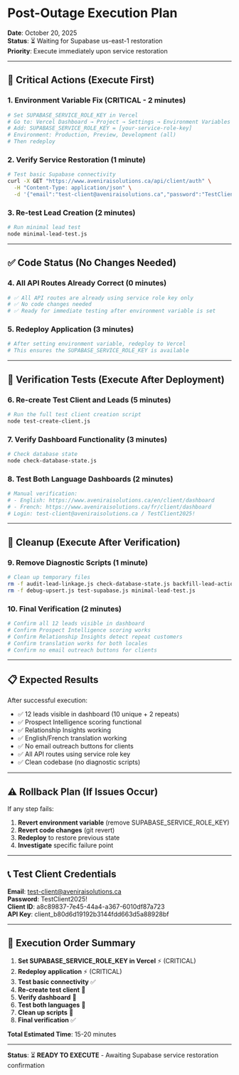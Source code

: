 # Post-Outage Execution Plan

**Date**: October 20, 2025  
**Status**: ⏳ Waiting for Supabase us-east-1 restoration  
**Priority**: Execute immediately upon service restoration

---

## 🚨 Critical Actions (Execute First)

### 1. **Environment Variable Fix** (CRITICAL - 2 minutes)
```bash
# Set SUPABASE_SERVICE_ROLE_KEY in Vercel
# Go to: Vercel Dashboard → Project → Settings → Environment Variables
# Add: SUPABASE_SERVICE_ROLE_KEY = [your-service-role-key]
# Environment: Production, Preview, Development (all)
# Then redeploy
```

### 2. **Verify Service Restoration** (1 minute)
```bash
# Test basic Supabase connectivity
curl -X GET "https://www.aveniraisolutions.ca/api/client/auth" \
  -H "Content-Type: application/json" \
  -d '{"email":"test-client@aveniraisolutions.ca","password":"TestClient2025!"}'
```

### 3. **Re-test Lead Creation** (2 minutes)
```bash
# Run minimal lead test
node minimal-lead-test.js
```

---

## ✅ Code Status (No Changes Needed)

### 4. **All API Routes Already Correct** (0 minutes)
```bash
# ✅ All API routes are already using service role key only
# ✅ No code changes needed
# ✅ Ready for immediate testing after environment variable is set
```

### 5. **Redeploy Application** (3 minutes)
```bash
# After setting environment variable, redeploy to Vercel
# This ensures the SUPABASE_SERVICE_ROLE_KEY is available
```

---

## 🧪 Verification Tests (Execute After Deployment)

### 6. **Re-create Test Client and Leads** (5 minutes)
```bash
# Run the full test client creation script
node test-create-client.js
```

### 7. **Verify Dashboard Functionality** (3 minutes)
```bash
# Check database state
node check-database-state.js
```

### 8. **Test Both Language Dashboards** (2 minutes)
```bash
# Manual verification:
# - English: https://www.aveniraisolutions.ca/en/client/dashboard
# - French: https://www.aveniraisolutions.ca/fr/client/dashboard
# Login: test-client@aveniraisolutions.ca / TestClient2025!
```

---

## 🧹 Cleanup (Execute After Verification)

### 9. **Remove Diagnostic Scripts** (1 minute)
```bash
# Clean up temporary files
rm -f audit-lead-linkage.js check-database-state.js backfill-lead-actions.js
rm -f debug-upsert.js test-supabase.js minimal-lead-test.js
```

### 10. **Final Verification** (2 minutes)
```bash
# Confirm all 12 leads visible in dashboard
# Confirm Prospect Intelligence scoring works
# Confirm Relationship Insights detect repeat customers
# Confirm translation works for both locales
# Confirm no email outreach buttons for clients
```

---

## 📋 Expected Results

After successful execution:
- ✅ 12 leads visible in dashboard (10 unique + 2 repeats)
- ✅ Prospect Intelligence scoring functional
- ✅ Relationship Insights working
- ✅ English/French translation working
- ✅ No email outreach buttons for clients
- ✅ All API routes using service role key
- ✅ Clean codebase (no diagnostic scripts)

---

## ⚠️ Rollback Plan (If Issues Occur)

If any step fails:
1. **Revert environment variable** (remove SUPABASE_SERVICE_ROLE_KEY)
2. **Revert code changes** (git revert)
3. **Redeploy** to restore previous state
4. **Investigate** specific failure point

---

## 📞 Test Client Credentials

**Email**: test-client@aveniraisolutions.ca  
**Password**: TestClient2025!  
**Client ID**: a8c89837-7e45-44a4-a367-6010df87a723  
**API Key**: client_b80d6d19192b3144fdd663d5a88928bf

---

## 🎯 Execution Order Summary

1. **Set SUPABASE_SERVICE_ROLE_KEY in Vercel** ⚡ (CRITICAL)
2. **Redeploy application** ⚡ (CRITICAL)
3. **Test basic connectivity** ✅
4. **Re-create test client** 🧪
5. **Verify dashboard** 🧪
6. **Test both languages** 🧪
7. **Clean up scripts** 🧹
8. **Final verification** ✅

**Total Estimated Time**: 15-20 minutes

---

**Status**: ⏳ **READY TO EXECUTE** - Awaiting Supabase service restoration confirmation
